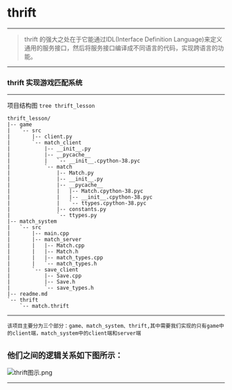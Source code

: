 # thrift

----------



> thrift 的强大之处在于它能通过IDL(Interface Definition Language)来定义通用的服务接口，然后将服务接口编译成不同语言的代码，实现跨语言的功能。


----------


### thrift 实现游戏匹配系统



----------

项目结构图 `tree thrift_lesson`
```
thrift_lesson/
|-- game
|   `-- src
|       |-- client.py
|       `-- match_client
|           |-- __init__.py
|           |-- __pycache__
|           |   `-- __init__.cpython-38.pyc
|           `-- match
|               |-- Match.py
|               |-- __init__.py
|               |-- __pycache__
|               |   |-- Match.cpython-38.pyc
|               |   |-- __init__.cpython-38.pyc
|               |   `-- ttypes.cpython-38.pyc
|               |-- constants.py
|               `-- ttypes.py
|-- match_system
|   `-- src
|       |-- main.cpp
|       |-- match_server
|       |   |-- Match.cpp
|       |   |-- Match.h
|       |   |-- match_types.cpp
|       |   `-- match_types.h
|       `-- save_client
|           |-- Save.cpp
|           |-- Save.h
|           `-- save_types.h
|-- readme.md
`-- thrift
    `-- match.thrift
```



----------


  

```
该项目主要分为三个部分：game、match_system、thrift,其中需要我们实现的只有game中的client端，match_system中的client端和server端

```

`他们之间的逻辑关系如下图所示：`
----------

![thrift图示.png](https://cdn.acwing.com/media/article/image/2023/10/02/251762_89ec368f61-thrift图示.png) 

----------


